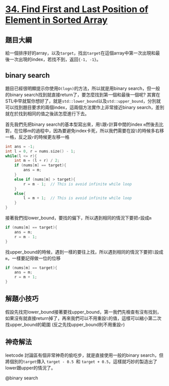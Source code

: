 # [34. Find First and Last Position of Element in Sorted Array](https://leetcode.com/problems/find-first-and-last-position-of-element-in-sorted-array/)

## 題目大綱
給一個排序好的array，以及`target`，找出`target`在這個array中第一次出現和最後一次出現的index，若找不到，返回`{-1, -1}`。

## binary search
題目已經很明顯提示你使用`O(logn)`的方法，所以就是用binary search，但一般的binary search找到就直接return了，要怎麼找到第一個和最後一個呢? 其實在STL中早就幫你想好了，就是`std::lower_bound`以及`std::upper_bound`，分別就可以找到題目要求的兩個index，這兩個方法實作上非常接近binary search，差別就在於找到相同的值之後該怎麼進行下去。

首先我們先把binary search的基本型寫出來，用`l`跟`r`計算中間的index `m`然後去比對，在位移m的過程中，因為要避免index卡死，所以我們需要在設`l`的時候多右移一格，反之設`r`的時候更左移一格
```cpp
int ans = -1;
int l = 0, r = nums.size() - 1;
while(l <= r){
    int m = (l + r) / 2;
    if (nums[m] == target){
        ans = m;
    }
    else if (nums[m] > target){
        r = m - 1;  // This is avoid infinite while loop
    }
    else{
        l = m + 1;  // This is avoid infinite while loop
    }
}

```
接著我們找lower_bound，要找的偏下，所以遇到相同的情況下要把`r`設成`m`
```cpp
if (nums[m] == target){
    ans = m;
    r = m - 1;
}
```
找upper_bound的時候，遇到一樣的要往上找，所以遇到相同的情況下要把`l`設成`m`，一樣要記得做一位的位移
```cpp
if (nums[m] == target){
    ans = m;
    r = m + 1;
}
```

## 解題小技巧
假設先找完lower_bound接著要找upper_bound，第一我們先檢查有沒有找到，如果沒有就直接return掉了，再來我們可以不用重設`l`的值，這樣可以縮小第二次找upper_bound的範圍 (反之先找upper_bound則不用重設`r`)

## 神奇解法
leetcode 討論區有個非常神奇的偷吃步，就是直接使用一般的binary search，但將個別的`target`傳入 `target - 0.5 `和 `target + 0.5`，這樣就巧妙的製造出了lower跟upper的情況了。

@binary search

